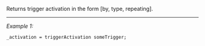 Returns trigger activation in the form [by, type, repeating].


---
*Example 1:*
```sqf
_activation = triggerActivation someTrigger;
```